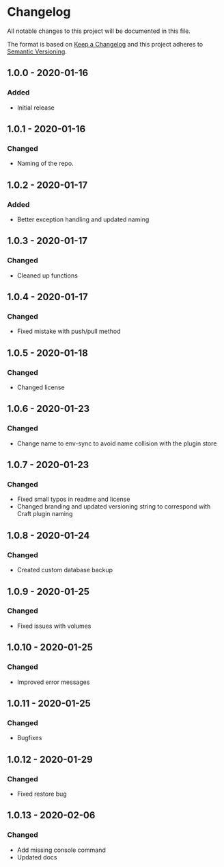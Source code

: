 # Changelog

All notable changes to this project will be documented in this file.

The format is based on [Keep a Changelog](http://keepachangelog.com/) and this project adheres to [Semantic Versioning](http://semver.org/).

## 1.0.0 - 2020-01-16

### Added

- Initial release

## 1.0.1 - 2020-01-16

### Changed

- Naming of the repo.

## 1.0.2 - 2020-01-17

### Added

- Better exception handling and updated naming

## 1.0.3 - 2020-01-17

### Changed

- Cleaned up functions

## 1.0.4 - 2020-01-17

### Changed

- Fixed mistake with push/pull method

## 1.0.5 - 2020-01-18

### Changed

- Changed license

## 1.0.6 - 2020-01-23

### Changed

- Change name to env-sync to avoid name collision with the plugin store

## 1.0.7 - 2020-01-23

### Changed

- Fixed small typos in readme and license
- Changed branding and updated versioning string to correspond with Craft plugin naming

## 1.0.8 - 2020-01-24

### Changed

- Created custom database backup

## 1.0.9 - 2020-01-25

### Changed

- Fixed issues with volumes

## 1.0.10 - 2020-01-25

### Changed

- Improved error messages

## 1.0.11 - 2020-01-25

### Changed

- Bugfixes

## 1.0.12 - 2020-01-29

### Changed

- Fixed restore bug

## 1.0.13 - 2020-02-06

### Changed

- Add missing console command
- Updated docs

